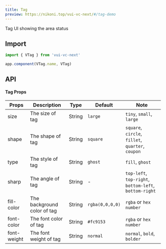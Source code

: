 ```yaml
---
title: Tag
preview: https://nikoni.top/vui-vc-next/#/tag-demo
---
```


Tag UI showing the area status 

## Import

```js
import { VTag } from 'vui-vc-next'

app.component(VTag.name, VTag)
```

## API

#### Tag Props
| Props | Description | Type | Default | Note |
|------|---------|------|------|------------|
|size|The size of tag|String|`large`|`tiny`, `small`, `large`|
|shape|The shape of tag|String|`square`|`square`, `circle`, `fillet`, `quarter`, `coupon`|
|type|The style of tag|String|`ghost`|`fill`, `ghost`|
|sharp|The angle of tag|String|-|`top-left`, `top-right`, `bottom-left`, `bottom-right`|
|fill-color|The background color of tag|String|`rgba(0,0,0,0)`|`rgba` or `hex number`|
|font-color|The font color of tag|String|`#fc9153`|`rgba` or `hex number`|
|font-weight|The font weight of tag|String|`normal`|`normal`, `bold`, `bolder`|
